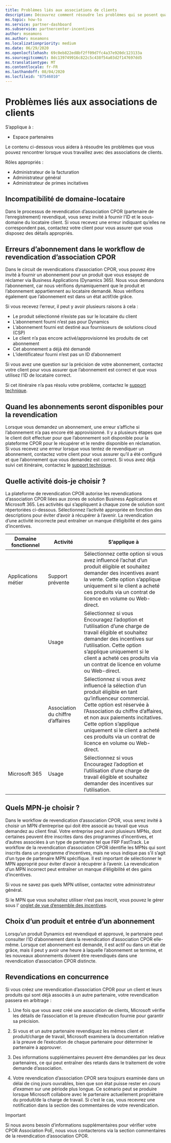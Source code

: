 ```yaml
---
title: Problèmes liés aux associations de clients
description: Découvrez comment résoudre les problèmes qui se posent quand vous travaillez avec des associations de clients CPOR.
ms.topic: how-to
ms.service: partner-dashboard
ms.subservice: partnercenter-incentives
author: mseamons
ms.author: mseamons
ms.localizationpriority: medium
ms.date: 06/29/2020
ms.openlocfilehash: 69c0eb822ed8bf2ff09d7fc4a37e920dc123133a
ms.sourcegitcommit: 8dc139749916c822c5c438f54a03d2f147697dd5
ms.translationtype: MT
ms.contentlocale: fr-FR
ms.lasthandoff: 08/04/2020
ms.locfileid: "87546010"
---
```

# <a name="customer-association-issues"></a>Problèmes liés aux associations de clients

S’applique à :

- Espace partenaires

Le contenu ci-dessous vous aidera à résoudre les problèmes que vous pouvez rencontrer lorsque vous travaillez avec des associations de clients.

Rôles appropriés :

- Administrateur de la facturation
- Administrateur général
- Administrateur de primes incitatives

## <a name="domain-tenant-mismatch"></a>Incompatibilité de domaine-locataire

Dans le processus de revendication d’association CPOR (partenaire de l’enregistrement) revendiqué, vous serez invité à fournir l’ID et le sous-domaine du locataire client. Si vous recevez une erreur indiquant qu’elles ne correspondent pas, contactez votre client pour vous assurer que vous disposez des détails appropriés.

## <a name="subscription-errors-in-the-cpor-association-claim-flow"></a>Erreurs d’abonnement dans le workflow de revendication d’association CPOR

Dans le circuit de revendications d’association CPOR, vous pouvez être invité à fournir un abonnement pour un produit que vous essayez de réclamer via Business Applications (Dynamics 365). Nous vous demandons l’abonnement, car nous vérifions dynamiquement que le produit et l’abonnement appartiennent au locataire demandé. Nous vérifions également que l’abonnement est dans un état actif/de grâce.

Si vous recevez l’erreur, il peut y avoir plusieurs raisons à cela :

- Le produit sélectionné n’existe pas sur le locataire du client
- L’abonnement fourni n’est pas pour Dynamics
- L’abonnement fourni est destiné aux fournisseurs de solutions cloud (CSP)
- Le client n’a pas encore activé/approvisionné les produits de cet abonnement
- Cet abonnement a déjà été demandé
- L’identificateur fourni n’est pas un ID d’abonnement

Si vous avez une question sur la précision de votre abonnement, contactez votre client pour vous assurer que l’abonnement est correct et que vous utilisez l’ID de locataire correct.

Si cet itinéraire n’a pas résolu votre problème, contactez le [support technique](https://partner.microsoft.com/dashboard/support/incentives/servicerequests?category=incentives).

## <a name="when-subscriptions-will-be-available-to-claim"></a>Quand les abonnements seront disponibles pour la revendication

Lorsque vous demandez un abonnement, une erreur s’affiche si l’abonnement n’a pas encore été approvisionné. Il y a plusieurs étapes que le client doit effectuer pour que l’abonnement soit disponible pour la plateforme CPOR pour le récupérer et le rendre disponible en réclamation. Si vous recevez une erreur lorsque vous tentez de revendiquer un abonnement, contactez votre client pour vous assurer qu’il a été configuré et que l’abonnement que vous demandez est correct. Si vous avez déjà suivi cet itinéraire, contactez le [support technique](https://partner.microsoft.com/dashboard/support/incentives/servicerequests?category=incentives).

## <a name="which-activity-do-i-choose"></a>Quelle activité dois-je choisir ?

La plateforme de revendication CPOR autorise les revendications d’association CPOR liées aux zones de solution Business Applications et Microsoft 365. Les activités qui s’appliquent à chaque zone de solution sont répertoriées ci-dessous. Sélectionnez l’activité appropriée en fonction des descriptions pour éviter d’avoir à récupérer à l’avenir. La revendication d’une activité incorrecte peut entraîner un manque d’éligibilité et des gains d’incentives.


| Domaine fonctionnel | Activité | S’applique à |
| ------ | ----------- | ----------- |
| Applications métier      | Support prévente   | Sélectionnez cette option si vous avez influencé l’achat d’un produit éligible et souhaitez demander des incentives avant la vente. Cette option s’applique uniquement si le client a acheté ces produits via un contrat de licence en volume ou Web-direct. |
|    |  Usage  | Sélectionnez si vous Encouragez l’adoption et l’utilisation d’une charge de travail éligible et souhaitez demander des incentives sur l’utilisation. Cette option s’applique uniquement si le client a acheté ces produits via un contrat de licence en volume ou Web-direct. |
|    | Association du chiffre d’affaires   | Sélectionnez si vous avez influencé la sélection d’un produit éligible en tant qu’influenceur commercial. Cette option est réservée à l’Association du chiffre d’affaires, et non aux paiements incitatives. Cette option s’applique uniquement si le client a acheté ces produits via un contrat de licence en volume ou Web-direct.   |
| Microsoft 365   | Usage   | Sélectionnez si vous Encouragez l’adoption et l’utilisation d’une charge de travail éligible et souhaitez demander des incentives sur l’utilisation. |

## <a name="which-mpn-do-i-choose"></a>Quels MPN-je choisir ?

Dans le workflow de revendication d’association CPOR, vous serez invité à choisir un MPN d’entreprise qui doit être associé au travail que vous demandez au client final. Votre entreprise peut avoir plusieurs MPNs, dont certaines peuvent être inscrites dans des programmes d’incentives, et d’autres associées à un type de partenaire tel que FRP FastTrack. Le workflow de la revendication d’association CPOR identifie les MPNs qui sont inscrits dans un programme d’incentives, mais ne vous indique pas s’il s’agit d’un type de partenaire MPN spécifique. Il est important de sélectionner le MPN approprié pour éviter d’avoir à récupérer à l’avenir. La revendication d’un MPN incorrect peut entraîner un manque d’éligibilité et des gains d’incentives.

Si vous ne savez pas quels MPN utiliser, contactez votre administrateur général.

Si le MPN que vous souhaitez utiliser n’est pas inscrit, vous pouvez le gérer sous l' [onglet de vue d’ensemble des incentives](https://partner.microsoft.com/dashboard/incentives/enrollment/summary).

## <a name="choosing-a-product-vs-entering-a-subscription"></a>Choix d’un produit et entrée d’un abonnement

Lorsqu’un produit Dynamics est revendiqué et approuvé, le partenaire peut consulter l’ID d’abonnement dans la revendication d’association CPOR elle-même. Lorsque cet abonnement est demandé, il est actif ou dans un état de grâce, mais il peut y avoir une heure à laquelle l’abonnement se termine, et les nouveaux abonnements doivent être revendiqués dans une revendication d’association CPOR distincte.

## <a name="competing-claims"></a>Revendications en concurrence

Si vous créez une revendication d’association CPOR pour un client et leurs produits qui sont déjà associés à un autre partenaire, votre revendication passera en arbitrage :

1. Une fois que vous avez créé une association de clients, Microsoft vérifie les détails de l’association et la preuve d’exécution fournie pour garantir sa précision.

2. Si vous et un autre partenaire revendiquez les mêmes client et produit/charge de travail, Microsoft examinera la documentation relative à la preuve de l’exécution de chaque partenaire pour déterminer le partenaire à approuver.

3. Des informations supplémentaires peuvent être demandées par les deux partenaires, ce qui peut entraîner des retards dans le traitement de votre demande d’association.

4. Votre revendication d’association CPOR sera toujours examinée dans un délai de cinq jours ouvrables, bien que son état puisse rester en _cours d’examen_ sur une période plus longue. Ce scénario peut se produire lorsque Microsoft collabore avec le partenaire actuellement propriétaire du produit/de la charge de travail. Si c’est le cas, vous recevrez une notification dans la section des commentaires de votre revendication. 

>[!IMPORTANT]
>Si nous avons besoin d’informations supplémentaires pour vérifier votre CPOR Association PoE, nous vous contacterons via la section commentaires de la revendication d’association CPOR.

